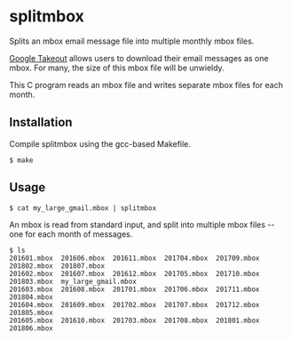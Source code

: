 splitmbox
=========

Splits an mbox email message file into multiple monthly mbox files.

[Google Takeout][1] allows users to download their email messages as
one mbox. For many, the size of this mbox file will be unwieldy.

This C program reads an mbox file and writes separate mbox files for
each month.

Installation
------------

Compile splitmbox using the gcc-based Makefile.

    $ make

Usage
-----

    $ cat my_large_gmail.mbox | splitmbox

An mbox is read from standard input, and split into multiple mbox
files -- one for each month of messages.

    $ ls
    201601.mbox  201606.mbox  201611.mbox  201704.mbox  201709.mbox  201802.mbox  201807.mbox
    201602.mbox  201607.mbox  201612.mbox  201705.mbox  201710.mbox  201803.mbox  my_large_gmail.mbox
    201603.mbox  201608.mbox  201701.mbox  201706.mbox  201711.mbox  201804.mbox
    201604.mbox  201609.mbox  201702.mbox  201707.mbox  201712.mbox  201805.mbox
    201605.mbox  201610.mbox  201703.mbox  201708.mbox  201801.mbox  201806.mbox




[1]: https://support.google.com/accounts/answer/3024190?hl=en
